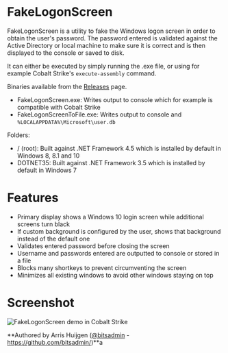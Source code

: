 # FakeLogonScreen
FakeLogonScreen is a utility to fake the Windows logon screen in order to obtain the user's password. The password entered is validated against the Active Directory or local machine to make sure it is correct and is then displayed to the console or saved to disk.

It can either be executed by simply running the .exe file, or using for example Cobalt Strike's `execute-assembly` command.

Binaries available from the [Releases](https://github.com/bitsadmin/fakelogonscreen/releases) page.
- FakeLogonScreen.exe: Writes output to console which for example is compatible with Cobalt Strike
- FakeLogonScreenToFile.exe: Writes output to console and `%LOCALAPPDATA%\Microsoft\user.db`

Folders:
- / (root): Built against .NET Framework 4.5 which is installed by default in Windows 8, 8.1 and 10
- DOTNET35: Built against .NET Framework 3.5 which is installed by default in Windows 7

# Features
- Primary display shows a Windows 10 login screen while additional screens turn black
- If custom background is configured by the user, shows that background instead of the default one
- Validates entered password before closing the screen
- Username and passwords entered are outputted to console or stored in a file
- Blocks many shortkeys to prevent circumventing the screen
- Minimizes all existing windows to avoid other windows staying on top

# Screenshot
![FakeLogonScreen demo in Cobalt Strike](https://raw.githubusercontent.com/bitsadmin/fakelogonscreen/master/demo.gif "FakeLogonScreen demo in Cobalt Strike")


**Authored by Arris Huijgen ([@bitsadmin](https://twitter.com/bitsadmin/) - https://github.com/bitsadmin/)**a